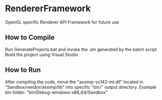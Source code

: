 # RendererFramework
OpenGL specific Renderer API Framework for future use

## How to Compile
Run GenerateProjects.bat and invoke the .sln generated by the batch script
Build the project using Visual Studio

## How to Run
After compiling the code, move the "assimp-vc142-mt.dll" located in "Sandbox/vendor/assimp/lib" into specific "bin/" output directory.
Example bin folder: "bin/Debug-windows-x86_64/Sandbox"